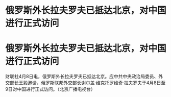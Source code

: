 # 俄罗斯外长拉夫罗夫已抵达北京，对中国进行正式访问

# 俄罗斯外长拉夫罗夫已抵达北京，对中国进行正式访问

财联社4月8日电，俄罗斯外长拉夫罗夫已抵达北京。应中共中央政治局委员、外交部长王毅邀请，俄罗斯联邦外交部长谢尔盖·维克托罗维奇·拉夫罗夫于4月8日至9日对中国进行正式访问。（北京广播电视台）

